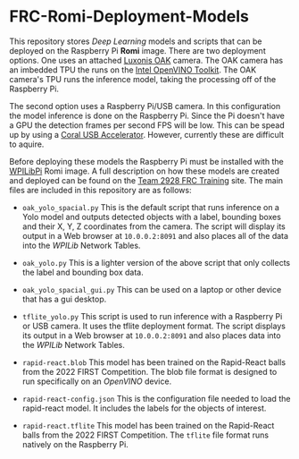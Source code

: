 # FRC-Romi-Deployment-Models
This repository stores *Deep Learning* models and scripts that can be deployed on the Raspberry Pi **Romi** image. There are two deployment options.  One uses an attached [Luxonis OAK](https://shop.luxonis.com/products/1098obcenclosure) camera.  The OAK camera has an imbedded TPU the runs on the [Intel OpenVINO Toolkit](https://www.intel.com/content/www/us/en/developer/tools/openvino-toolkit/overview.html). The OAK camera's TPU runs the inference model, taking the processing off of the Raspberry Pi.  

The second option uses a Raspberry Pi/USB camera.  In this configuration the model inference is done on the Raspberry Pi.  Since the Pi doesn't have a GPU the detection frames per second FPS will be low.  This can be spead up by using a [Coral USB Accelerator](https://coral.ai/products/accelerator).  However, currently these are difficult to aquire.


Before deploying these models the Raspberry Pi must be installed with the [WPILibPi](https://github.com/wpilibsuite/WPILibPi/releases) Romi image.  A full description on how these models are created and deployed can be found on the [Team 2928 FRC Training](https://2928-frc-programmer-training.readthedocs.io/en/latest/MachineLearning/MLIndex/) site. The main files are included in this repository are as follows:

- `oak_yolo_spacial.py`  This is the default script that runs inference on a Yolo model and outputs detected objects with a label, bounding boxes and their X, Y, Z coordinates from the camera.  The script will display its output in a Web browser at `10.0.0.2:8091` and also places all of the data into the *WPILib* Network Tables.

- `oak_yolo.py`  This is a lighter version of the above script that only collects the label and bounding box data.

- `oak_yolo_spacial_gui.py`  This can be used on a laptop or other device that has a gui desktop.

- `tflite_yolo.py` This script is used to run inference with a Raspberry Pi or USB camera.  It uses the tflite deployment format.  The script displays its output in a Web browser at `10.0.0.2:8091` and also places data into the *WPILib* Network Tables.

- `rapid-react.blob` This model has been trained on the Rapid-React balls from the 2022 FIRST Competition. The blob file format is designed to run specifically on an *OpenVINO* device.

- `rapid-react-config.json` This is the configuration file needed to load the rapid-react model.  It includes the labels for the objects of interest. 

- `rapid-react.tflite` This model has been trained on the Rapid-React balls from the 2022 FIRST Competition. The `tflite` file format runs natively on the Raspberry Pi.



